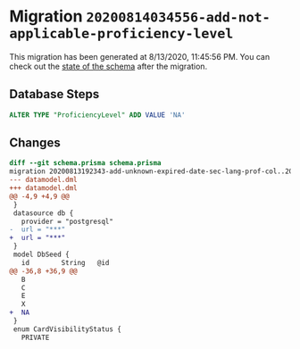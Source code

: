 # Migration `20200814034556-add-not-applicable-proficiency-level`

This migration has been generated at 8/13/2020, 11:45:56 PM.
You can check out the [state of the schema](./schema.prisma) after the migration.

## Database Steps

```sql
ALTER TYPE "ProficiencyLevel" ADD VALUE 'NA'
```

## Changes

```diff
diff --git schema.prisma schema.prisma
migration 20200813192343-add-unknown-expired-date-sec-lang-prof-col..20200814034556-add-not-applicable-proficiency-level
--- datamodel.dml
+++ datamodel.dml
@@ -4,9 +4,9 @@
 }
 datasource db {
   provider = "postgresql"
-  url = "***"
+  url = "***"
 }
 model DbSeed {
   id        String   @id
@@ -36,8 +36,9 @@
   B
   C
   E
   X
+  NA
 }
 enum CardVisibilityStatus {
   PRIVATE
```


